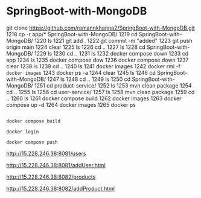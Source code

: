 # SpringBoot-with-MongoDB


 git clone https://github.com/ramannkhanna2/SpringBoot-with-MongoDB.git
 1218  cp -r app/* SpringBoot-with-MongoDB/
 1219  cd SpringBoot-with-MongoDB/
 1220  ls
 1221  git add .
 1222  git commit -m "added"
 1223  git push origin main
 1224  clear
 1225  ls
 1226  cd ..
 1227  ls
 1228  cd SpringBoot-with-MongoDB/
 1229  ls
 1230  cd ..
 1231  ls
 1232  docker compose down
 1233  cd app
 1234  ls
 1235  docker compose dow
 1236  docker compose down
 1237  clear
 1238  ls
 1239  cd ..
 1240  ls
 1241  docker images
 1242  docker rmi -f `docker images`
 1243  docker ps -a
 1244  clear
 1245  ls
 1246  cd SpringBoot-with-MongoDB/
 1247  ls
 1248  cd ..
 1249  ls
 1250  cd SpringBoot-with-MongoDB/
 1251  cd product-service/
 1252  ls
 1253  mvn clean package
 1254  cd ..
 1255  ls
 1256  cd user-service/
 1257  ls
 1258  mvn clean package
 1259  cd ..
 1260  ls
 1261  docker compose build
 1262  docker images
 1263  docker compose up -d
 1264  docker images
 1265  docker ps






```

docker compose build

docker login

docker compose push

```

http://15.228.246.38:8081/users

http://15.228.246.38:8081/addUser.html

http://15.228.246.38:8082/products

http://15.228.246.38:8082/addProduct.html



